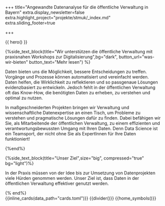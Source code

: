+++
title="Angewandte Datenanalyse für die öffentliche Verwaltung in Bayern"
extra.display_newsletter=false
extra.highlight_project="projekte/stmuk/_index.md"
extra.sliding_footer=true


+++

{{ hero() }}

{%side_text_block(title="Wir unterstützen die öffentliche Verwaltung mit praxisnahen Workshops zur Digitalisierung",bg="dark", button_url="was-wir-bieten" button_text="Mehr lesen") %}

<!-- In der öffentlichen Verwaltung liegen
vielfältige Daten vor, die potentiell genutzt werden können um Fragen zu beantworten und Probleme zu lösen. Wir können Sie unterstützen dieses Potential zu entfachen. -->
Daten bieten uns die Möglichkeit, bessere Entscheidungen zu treffen. Vorgänge und Prozesse können automatisiert und vereinfacht werden. Daten helfen, die Wirklichkeit zu reflektieren und so passgenaue Lösungen evidenzbasiert zu entwickeln. Jedoch fehlt in der öffentlichen Verwaltung oft das Know-How, die benötigten Daten zu erheben, zu verstehen und optimal zu nutzen.

<!-- Dafür entwickeln wir maßgeschneiderte Workshop-Serien, bei denen wir in Teamarbeit voneinander lernen und Lösungen entwickeln. Denn Data Science ist ein Teamsport, der nicht ohne Sie als Inhaltsexpert:innen funktioniert. Wir stellen eine sichere Cloud-Umgebung bereit, damit wir gemeinsam und effektiv mit den Daten arbeiten können. Dazu nutzen wir Open Source Software und stellen die entstandenen Produkte und Materialien unter offenen Lizenzen zur Verfügung. -->
In maßgeschneiderten Projekten bringen wir Verwaltung und wissenschaftliche Datenexpertise an einen Tisch, um Probleme zu verstehen und pragmatische Lösungen dafür zu finden. Dabei befähigen wir Sie, als Mitarbeitende der öffentlichen Verwaltung, zu einem effizienten und verantwortungsbewussten Umgang mit Ihren Daten.
Denn Data Science ist ein Teamsport, der nicht ohne Sie als ExpertInnen für Ihre Daten funktioniert!

{%end%}  

{%side_text_block(title="Unser Ziel",size="big", compressed="true" bg="light")%}

In der Praxis müssen von der Idee bis zur Umsetzung von Datenprojekten viele Hürden genommen werden. Unser Ziel ist, dass Daten in der öffentlichen Verwaltung effektiver genutzt werden.

{% end%}  
{{inline_cards(data_path="cards.toml")}}
{{divider()}}
{{home_symbols()}}
